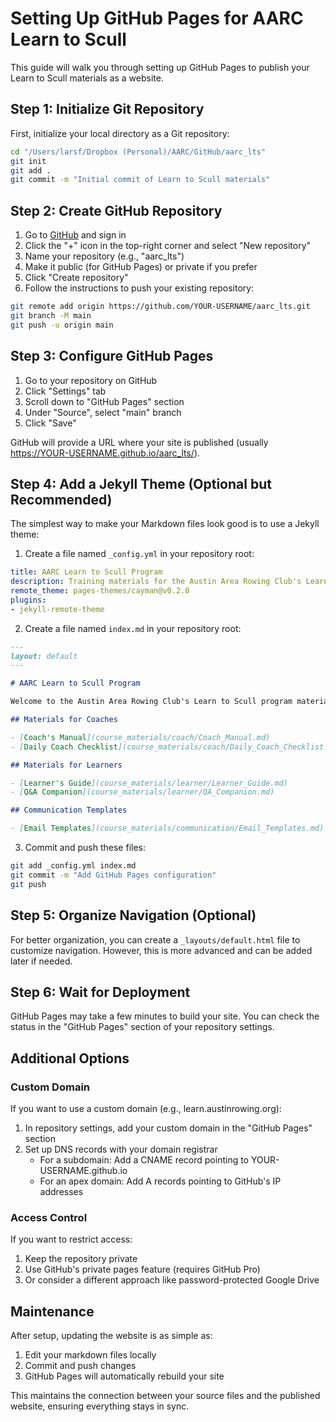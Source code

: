 # Setting Up GitHub Pages for AARC Learn to Scull

This guide will walk you through setting up GitHub Pages to publish your Learn to Scull materials as a website.

## Step 1: Initialize Git Repository

First, initialize your local directory as a Git repository:

```bash
cd "/Users/larsf/Dropbox (Personal)/AARC/GitHub/aarc_lts"
git init
git add .
git commit -m "Initial commit of Learn to Scull materials"
```

## Step 2: Create GitHub Repository

1. Go to [GitHub](https://github.com) and sign in
2. Click the "+" icon in the top-right corner and select "New repository"
3. Name your repository (e.g., "aarc_lts")
4. Make it public (for GitHub Pages) or private if you prefer
5. Click "Create repository"
6. Follow the instructions to push your existing repository:

```bash
git remote add origin https://github.com/YOUR-USERNAME/aarc_lts.git
git branch -M main
git push -u origin main
```

## Step 3: Configure GitHub Pages

1. Go to your repository on GitHub
2. Click "Settings" tab
3. Scroll down to "GitHub Pages" section
4. Under "Source", select "main" branch
5. Click "Save"

GitHub will provide a URL where your site is published (usually https://YOUR-USERNAME.github.io/aarc_lts/).

## Step 4: Add a Jekyll Theme (Optional but Recommended)

The simplest way to make your Markdown files look good is to use a Jekyll theme:

1. Create a file named `_config.yml` in your repository root:

```yaml
title: AARC Learn to Scull Program
description: Training materials for the Austin Area Rowing Club's Learn to Scull program
remote_theme: pages-themes/cayman@v0.2.0
plugins:
- jekyll-remote-theme
```

2. Create a file named `index.md` in your repository root:

```markdown
---
layout: default
---

# AARC Learn to Scull Program

Welcome to the Austin Area Rowing Club's Learn to Scull program materials.

## Materials for Coaches

- [Coach's Manual](course_materials/coach/Coach_Manual.md)
- [Daily Coach Checklist](course_materials/coach/Daily_Coach_Checklist.md)

## Materials for Learners

- [Learner's Guide](course_materials/learner/Learner_Guide.md)
- [Q&A Companion](course_materials/learner/QA_Companion.md)

## Communication Templates

- [Email Templates](course_materials/communication/Email_Templates.md)
```

3. Commit and push these files:

```bash
git add _config.yml index.md
git commit -m "Add GitHub Pages configuration"
git push
```

## Step 5: Organize Navigation (Optional)

For better organization, you can create a `_layouts/default.html` file to customize navigation. However, this is more advanced and can be added later if needed.

## Step 6: Wait for Deployment

GitHub Pages may take a few minutes to build your site. You can check the status in the "GitHub Pages" section of your repository settings.

## Additional Options

### Custom Domain

If you want to use a custom domain (e.g., learn.austinrowing.org):

1. In repository settings, add your custom domain in the "GitHub Pages" section
2. Set up DNS records with your domain registrar
   - For a subdomain: Add a CNAME record pointing to YOUR-USERNAME.github.io
   - For an apex domain: Add A records pointing to GitHub's IP addresses

### Access Control

If you want to restrict access:

1. Keep the repository private
2. Use GitHub's private pages feature (requires GitHub Pro)
3. Or consider a different approach like password-protected Google Drive

## Maintenance

After setup, updating the website is as simple as:

1. Edit your markdown files locally
2. Commit and push changes
3. GitHub Pages will automatically rebuild your site

This maintains the connection between your source files and the published website, ensuring everything stays in sync.